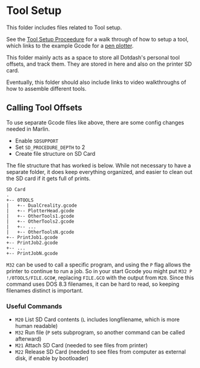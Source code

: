 # Tool Setup

This folder includes files related to Tool setup.

See the [Tool Setup Proceedure](/Tool_Setup/Tool_setup_proceedure.md) for a walk through of how to setup a tool, which links to the example Gcode for a [pen plotter](/Tool_Setup/PlotterHead.gcode).

This folder mainly acts as a space to store all Dotdash's personal tool offsets, and track them.  They are stored in here and also on the printer SD card.

Eventually, this folder should also include links to video walkthroughs of how to assemble different tools.  

## Calling Tool Offsets

To use separate Gcode files like above, there are some config changes needed in Marlin.  

- Enable `SDSUPPORT`
- Set `SD_PROCEDURE_DEPTH` to 2
- Create file structure on SD Card

The file structure that has worked is below.  While not necessary to have a separate folder, it does keep everything organized, and easier to clean out the SD card if it gets full of prints.

```
SD Card
.
+-- 0TOOLS
|   +-- DualCreality.gcode
|   +-- PlotterHead.gcode
|   +-- OtherTools1.gcode
|   +-- OtherTools2.gcode
|   +-- ...
|   +-- OtherToolsN.gcode
+-- PrintJob1.gcode
+-- PrintJob2.gcode
+-- ...
+-- PrintJobN.gcode
```

`M32` can be used to call a specific program, and using the `P` flag allows the printer to continue to run a job.  So in your start Gcode you might put `M32 P !/0TOOLS/FILE.GCO#`, replacing `FILE.GCO` with the output from `M20`.  Since this command uses DOS 8.3 filenames, it can be hard to read, so keeping filenames distinct is important.

### Useful Commands
- `M20` List SD Card contents (`L` includes longfilename, which is more human readable)
- `M32` Run file (`P` sets subprogram, so another command can be called afterward)
- `M21` Attach SD Card (needed to see files from printer)
- `M22` Release SD Card (needed to see files from computer as external disk, if enable by bootloader)